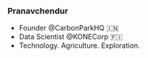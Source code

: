 ### Pranavchendur

- Founder @CarbonParkHQ 🇮🇳 
- Data Scientist @KONECorp 🇫🇮 
- Technology. Agriculture. Exploration.
